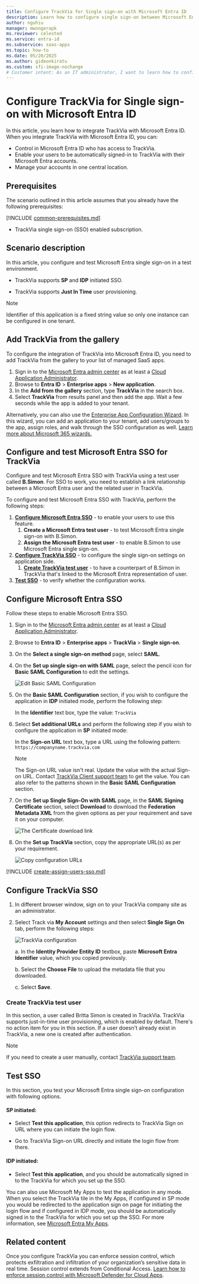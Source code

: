 ```yaml
---
title: Configure TrackVia for Single sign-on with Microsoft Entra ID
description: Learn how to configure single sign-on between Microsoft Entra ID and TrackVia.
author: nguhiu
manager: mwongerapk
ms.reviewer: celested
ms.service: entra-id
ms.subservice: saas-apps
ms.topic: how-to
ms.date: 05/20/2025
ms.author: gideonkiratu
ms.custom: sfi-image-nochange
# Customer intent: As an IT administrator, I want to learn how to configure single sign-on between Microsoft Entra ID and TrackVia so that I can control who has access to TrackVia, enable automatic sign-in with Microsoft Entra accounts, and manage my accounts in one central location.
---
```

# Configure TrackVia for Single sign-on with Microsoft Entra ID

In this article,  you learn how to integrate TrackVia with Microsoft Entra ID. When you integrate TrackVia with Microsoft Entra ID, you can:

* Control in Microsoft Entra ID who has access to TrackVia.
* Enable your users to be automatically signed-in to TrackVia with their Microsoft Entra accounts.
* Manage your accounts in one central location.

## Prerequisites
The scenario outlined in this article assumes that you already have the following prerequisites:

[!INCLUDE [common-prerequisites.md](~/identity/saas-apps/includes/common-prerequisites.md)]
* TrackVia single sign-on (SSO) enabled subscription.

## Scenario description

In this article,  you configure and test Microsoft Entra single sign-on in a test environment.

* TrackVia supports **SP** and **IDP** initiated SSO.

* TrackVia supports **Just In Time** user provisioning.

> [!NOTE]
> Identifier of this application is a fixed string value so only one instance can be configured in one tenant.

## Add TrackVia from the gallery

To configure the integration of TrackVia into Microsoft Entra ID, you need to add TrackVia from the gallery to your list of managed SaaS apps.

1. Sign in to the [Microsoft Entra admin center](https://entra.microsoft.com) as at least a [Cloud Application Administrator](~/identity/role-based-access-control/permissions-reference.md#cloud-application-administrator).
1. Browse to **Entra ID** > **Enterprise apps** > **New application**.
1. In the **Add from the gallery** section, type **TrackVia** in the search box.
1. Select **TrackVia** from results panel and then add the app. Wait a few seconds while the app is added to your tenant.

 Alternatively, you can also use the [Enterprise App Configuration Wizard](https://portal.office.com/AdminPortal/home?Q=Docs#/azureadappintegration). In this wizard, you can add an application to your tenant, add users/groups to the app, assign roles, and walk through the SSO configuration as well. [Learn more about Microsoft 365 wizards.](/microsoft-365/admin/misc/azure-ad-setup-guides)

<a name='configure-and-test-azure-ad-sso-for-trackvia'></a>

## Configure and test Microsoft Entra SSO for TrackVia

Configure and test Microsoft Entra SSO with TrackVia using a test user called **B.Simon**. For SSO to work, you need to establish a link relationship between a Microsoft Entra user and the related user in TrackVia.

To configure and test Microsoft Entra SSO with TrackVia, perform the following steps:

1. **[Configure Microsoft Entra SSO](#configure-azure-ad-sso)** - to enable your users to use this feature.
    1. **Create a Microsoft Entra test user** - to test Microsoft Entra single sign-on with B.Simon.
    1. **Assign the Microsoft Entra test user** - to enable B.Simon to use Microsoft Entra single sign-on.
1. **[Configure TrackVia SSO](#configure-trackvia-sso)** - to configure the single sign-on settings on application side.
    1. **[Create TrackVia test user](#create-trackvia-test-user)** - to have a counterpart of B.Simon in TrackVia that's linked to the Microsoft Entra representation of user.
1. **[Test SSO](#test-sso)** - to verify whether the configuration works.

<a name='configure-azure-ad-sso'></a>

## Configure Microsoft Entra SSO

Follow these steps to enable Microsoft Entra SSO.

1. Sign in to the [Microsoft Entra admin center](https://entra.microsoft.com) as at least a [Cloud Application Administrator](~/identity/role-based-access-control/permissions-reference.md#cloud-application-administrator).
1. Browse to **Entra ID** > **Enterprise apps** > **TrackVia** > **Single sign-on**.
1. On the **Select a single sign-on method** page, select **SAML**.
1. On the **Set up single sign-on with SAML** page, select the pencil icon for **Basic SAML Configuration** to edit the settings.

   ![Edit Basic SAML Configuration](common/edit-urls.png)

1. On the **Basic SAML Configuration** section, if you wish to configure the application in **IDP** initiated mode, perform the following step:

    In the **Identifier** text box, type the value:
    `TrackVia`

5. Select **Set additional URLs** and perform the following step if you wish to configure the application in **SP** initiated mode:

    In the **Sign-on URL** text box, type a URL using the following pattern:
    `https://companyname.trackvia.com`

	> [!NOTE]
	> The Sign-on URL value isn't real. Update the value with the actual Sign-on URL. Contact [TrackVia Client support team](mailto:support@trackvia.com) to get the value. You can also refer to the patterns shown in the **Basic SAML Configuration** section.

6. On the **Set up Single Sign-On with SAML** page, in the **SAML Signing Certificate** section, select **Download** to download the **Federation Metadata XML** from the given options as per your requirement and save it on your computer.

	![The Certificate download link](common/metadataxml.png)

7. On the **Set up TrackVia** section, copy the appropriate URL(s) as per your requirement.

	![Copy configuration URLs](common/copy-configuration-urls.png)

<a name='create-an-azure-ad-test-user'></a>

[!INCLUDE [create-assign-users-sso.md](~/identity/saas-apps/includes/create-assign-users-sso.md)]

## Configure TrackVia SSO

1. In different browser window, sign on to your TrackVia company site as an administrator.

2. Select Track via **My Account** settings and then select **Single Sign On** tab, perform the following steps:

	![TrackVia configuration](./media/trackvia-tutorial/settings.png)

	a. In the **Identity Provider Entity ID** textbox, paste **Microsoft Entra Identifier** value, which you copied previously.

	b. Select the **Choose File** to upload the metadata file that you downloaded.

	c. Select **Save**.

### Create TrackVia test user

In this section, a user called Britta Simon is created in TrackVia. TrackVia supports just-in-time user provisioning, which is enabled by default. There's no action item for you in this section. If a user doesn't already exist in TrackVia, a new one is created after authentication.

>[!Note]
>If you need to create a user manually, contact [TrackVia support team](mailto:support@trackvia.com).

## Test SSO 

In this section, you test your Microsoft Entra single sign-on configuration with following options. 

#### SP initiated:

* Select **Test this application**, this option redirects to TrackVia Sign on URL where you can initiate the login flow.  

* Go to TrackVia Sign-on URL directly and initiate the login flow from there.

#### IDP initiated:

* Select **Test this application**, and you should be automatically signed in to the TrackVia for which you set up the SSO. 

You can also use Microsoft My Apps to test the application in any mode. When you select the TrackVia tile in the My Apps, if configured in SP mode you would be redirected to the application sign on page for initiating the login flow and if configured in IDP mode, you should be automatically signed in to the TrackVia for which you set up the SSO. For more information, see [Microsoft Entra My Apps](/azure/active-directory/manage-apps/end-user-experiences#azure-ad-my-apps).

## Related content

Once you configure TrackVia you can enforce session control, which protects exfiltration and infiltration of your organization’s sensitive data in real time. Session control extends from Conditional Access. [Learn how to enforce session control with Microsoft Defender for Cloud Apps](/cloud-app-security/proxy-deployment-aad).
